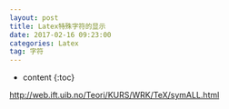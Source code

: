 ```yaml
---
layout: post
title: Latex特殊字符的显示
date: 2017-02-16 09:23:00 
categories: Latex
tag: 字符
---
```


* content
{:toc}


http://web.ift.uib.no/Teori/KURS/WRK/TeX/symALL.html
